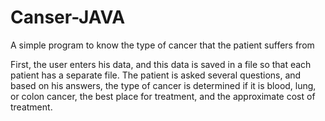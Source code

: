 # Canser-JAVA
A simple program to know the type of cancer that the patient suffers from

First, the user enters his data, and this data is saved in a file so that each patient has a separate file.
The patient is asked several questions, and based on his answers, the type of cancer is determined if it is blood, lung, or colon cancer,
the best place for treatment, and the approximate cost of treatment.
